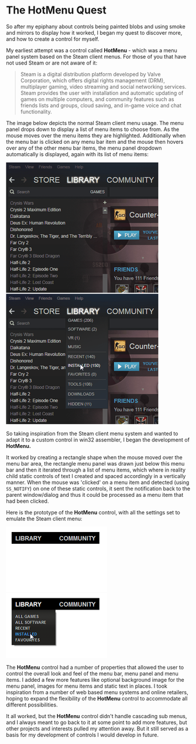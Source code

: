 # The HotMenu Quest

So after my epiphany about controls being painted blobs and using smoke and mirrors to display how it worked, I began my quest to discover more, and how to create a control for myself.

My earliest attempt was a control called **HotMenu** - which was a menu panel system based on the Steam client menus. For those of you that have not used Steam or are not aware of it:

> Steam is a digital distribution platform developed by Valve Corporation, which offers digital rights management \(DRM\), multiplayer gaming, video streaming and social networking services. Steam provides the user with installation and automatic updating of games on multiple computers, and community features such as friends lists and groups, cloud saving, and in-game voice and chat functionality.

The image below depicts the normal Steam client menu usage. The menu panel drops down to display a list of menu items to choose from. As the mouse moves over the menu items they are highlighted. Additionally when the menu bar is clicked on any menu bar item and the mouse then hovers over any of the other menu bar items, the menu panel dropdown automatically is displayed, again with its list of menu items:

![Steam Client Menus](/assets/SteamClientMenus.gif) ![](/assets/SteamClientMenuStatic.png)

So taking inspiration from the Steam client menu system and wanted to adapt it to a custom control in win32 assembler, I began the development of **HotMenu.**

It worked by creating a rectangle shape when the mouse moved over the menu bar area, the rectangle menu panel was drawn just below this menu bar and then it iterated through a list of menu items, which where in reality child static controls of text I created and spaced accordingly in a vertically manner. When the mouse was 'clicked' on a menu item and detected \(using `SS_NOTIFY`\) on one of these static controls, it sent the notification back to the parent window/dialog and thus it could be processed as a menu item that had been clicked.

Here is the prototype of the **HotMenu** control, with all the settings set to emulate the Steam client menu:

![The HotMenu Control](/assets/HotMenu.gif) ![](/assets/HotMenuStatic.png)

The **HotMenu** control had a number of properties that allowed the user to control the overall look and feel of the menu bar, menu panel and menu items. I added a few more features like optional background image for the menu panel, images for menu items and static text in places. I took inspiration from a number of web based menu systems and online retailers, hoping to expand the flexibility of the **HotMenu** control to accommodate all different possibilities.

It all worked, but the **HotMenu** control didn't handle cascading sub menus, and I always meant to go back to it at some point to add more features, but other projects and interests pulled my attention away. But it still served as a basis for my development of controls I would develop in future.

